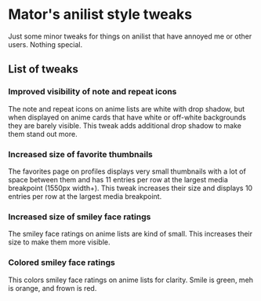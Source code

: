 # Mator's anilist style tweaks

Just some minor tweaks for things on anilist that have annoyed me or other users.  Nothing special.

## List of tweaks

### Improved visibility of note and repeat icons

The note and repeat icons on anime lists are white with drop shadow, but when displayed on anime cards that have white or off-white backgrounds  they are barely visible.  This tweak adds additional drop shadow to make them stand out more.

### Increased size of favorite thumbnails

The favorites page on profiles displays very small thumbnails with a lot of space between them and has 11 entries per row at the largest media  breakpoint (1550px width+).  This tweak increases their size and  displays 10 entries per row at the largest media breakpoint.

### Increased size of smiley face ratings

The smiley face ratings on anime lists are kind of small.  This increases their size to make them more visible.

### Colored smiley face ratings

This colors smiley face ratings on anime lists for clarity.  Smile is green, meh is orange, and frown is red.


